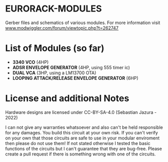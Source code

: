 # EURORACK-MODULES

Gerber files and schematics of various modules. For more information visit www.modwiggler.com/forum/viewtopic.php?t=262747

# List of Modules (so far)
- **3340 VCO** (4HP)
- **ADSR ENVELOPE GENERATOR** (4HP, using 555 timer ic)
- **DUAL VCA** (3HP, using a LM13700 OTA)
- **LOOPING ATTACK/RELEASE ENVELOPE GENERATOR** (6HP)

# License and additional Notes
Hardware designs are licensed under CC-BY-SA-4.0 (Sebastian Jazura - 2022)

I can not give any warranties whatsoever and also can't be held responsible for any damages. You build this circuit at your own risk. If you can't verify on your own that those circuits are safe to use in your modular enviroment then please do not use them! If not stated otherwise I tested the basic functions of the circuits but I can't guarantee that they are bug-free. Please create a pull request if there is something wrong with one of the circuits.


